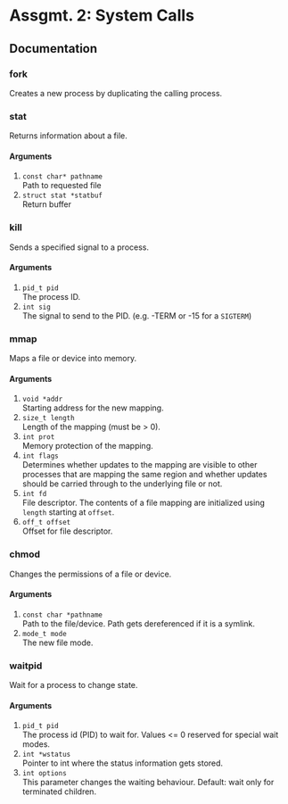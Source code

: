 # Assgmt. 2: System Calls

## Documentation
### fork  
Creates a new process by duplicating the calling process.

### stat 
Returns information about a file.

#### Arguments
1. `const char* pathname`  
Path to requested file
2. `struct stat *statbuf`  
Return buffer

### kill
Sends a specified signal to a process.

#### Arguments
1. `pid_t pid`  
The process ID.
2. `int sig`  
The signal to send to the PID. (e.g. -TERM or -15 for a `SIGTERM`)

### mmap
Maps a file or device into memory.

#### Arguments
1. `void *addr`  
Starting address for the new mapping.
2. `size_t length`  
Length of the mapping (must be > 0).
3. `int prot`  
Memory protection of the mapping.
4. `int flags`  
Determines whether updates to the mapping are visible to other processes that are mapping the same region and whether updates should be carried through to the underlying file or not.
5. `int fd`  
File descriptor. The contents of a file mapping are initialized using `length` starting at `offset`.
6. `off_t offset`  
Offset for file descriptor.

### chmod
Changes the permissions of a file or device.

#### Arguments
1. `const char *pathname`  
Path to the file/device. Path gets dereferenced if it is a symlink.
2. `mode_t mode`  
The new file mode.

### waitpid
Wait for a process to change state.

#### Arguments
1. `pid_t pid`  
The process id (PID) to wait for. Values <= 0 reserved for special wait modes.
2. `int *wstatus`  
Pointer to int where the status information gets stored.
3. `int options`  
This parameter changes the waiting behaviour. Default: wait only for terminated children.